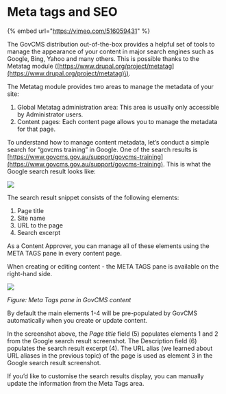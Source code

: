 # Meta tags and SEO

{% embed url="https://vimeo.com/516059431" %}

The GovCMS distribution out-of-the-box provides a helpful set of tools to manage the appearance of your content in major search engines such as Google, Bing, Yahoo and many others. This is possible thanks to the Metatag module \([https://www.drupal.org/project/metatag](https://www.drupal.org/project/metatag)\).

The Metatag module provides two areas to manage the metadata of your site:

1. Global Metatag administration area: This area is usually only accessible by Administrator users.
2. Content pages: Each content page allows you to manage the metadata for that page.

To understand how to manage content metadata, let’s conduct a simple search for “govcms training” in Google. One of the search results is [https://www.govcms.gov.au/support/govcms-training](https://www.govcms.gov.au/support/govcms-training). This is what the Google search result looks like:  


![](../.gitbook/assets/77%20%281%29%20%281%29.png)

The search result snippet consists of the following elements:  


1. Page title
2. Site name
3. URL to the page
4. Search excerpt

  
As a Content Approver, you can manage all of these elements using the META TAGS pane in every content page.

  
When creating or editing content - the META TAGS pane is available on the right-hand side.

![](../.gitbook/assets/78.png)

_Figure: Meta Tags pane in GovCMS content_

By default the main elements 1-4 will be pre-populated by GovCMS automatically when you create or update content.

In the screenshot above, the _Page title_ field \(5\) populates elements 1 and 2 from the Google search result screenshot. The Description field \(6\) populates the search result excerpt \(4\). The URL alias \(we learned about URL aliases in the previous topic\) of the page is used as element 3 in the Google search result screenshot.

If you’d like to customise the search results display, you can manually update the information from the Meta Tags area.

### 

